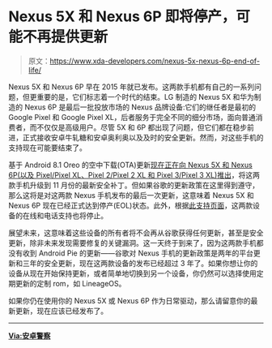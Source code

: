 # Nexus 5X 和 Nexus 6P 即将停产，可能不再提供更新

> 原文：<https://www.xda-developers.com/nexus-5x-nexus-6p-end-of-life/>

Nexus 5X 和 Nexus 6P 早在 2015 年就已发布。这两款手机都有自己的一系列问题，但更重要的是，它们标志着一个时代的结束。LG 制造的 Nexus 5X 和华为制造的 Nexus 6P 是最后一批投放市场的 Nexus 品牌设备:它们的继任者是最初的 Google Pixel 和 Google Pixel XL，后者服务于完全不同的细分市场，面向普通消费者，而不仅仅是高级用户。尽管 5X 和 6P 都出现了问题，但它们都在稳步前进，正式接收安卓牛轧糖和安卓奥利奥以及及时的安全更新。然而，对这些手机的支持现在可能要结束了。

基于 Android 8.1 Oreo 的空中下载(OTA)更新[现在正在向 Nexus 5X 和 Nexus 6P(以及 Pixel/Pixel XL、Pixel 2/Pixel 2 XL 和 Pixel 3/Pixel 3 XL)推出](https://www.xda-developers.com/november-android-security-update-pixel-3-nexus/)，将这两款手机升级到 11 月份的最新安全补丁。但如果谷歌的更新政策在这里得到遵守，那么这将是对这两款 Nexus 手机发布的最后一次更新，这意味着 Nexus 5X 和 Nexus 6P 现在已经正式达到停产(EOL)状态。此外，根据[此支持页面](https://support.google.com/pixelphone/answer/4457705?hl=en)，这两款设备的在线和电话支持也将停止。

展望未来，这意味着这些设备的所有者将不会再从谷歌获得任何更新，甚至是安全更新，除非未来发现需要修复的关键漏洞。这一天终于到来了，因为这两款手机都没有收到 Android Pie 的更新——谷歌对 Nexus 手机的更新政策是两年的平台更新和三年的安全更新，现在这两款设备的发布已经超过 3 年了。如果你想让你的设备从现在开始保持更新，或者简单地切换到另一个设备，你仍然可以选择使用定期更新的定制 rom，如 LineageOS。

如果你仍在使用你的 Nexus 5X 或 Nexus 6P 作为日常驱动，那么请留意你的最新更新，现在应该已经发布了。

* * *

[**Via:安卓警察**](https://www.androidpolice.com/2018/11/06/end-era-final-nexus-phones-may-just-gotten-last-update/)